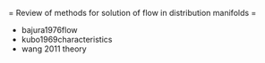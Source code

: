 = Review of methods for solution of flow in distribution manifolds =

* bajura1976flow
* kubo1969characteristics
* wang 2011 theory
